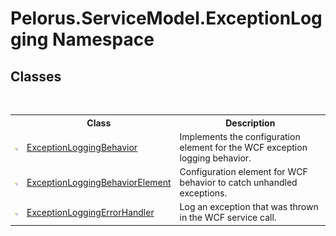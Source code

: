 # Pelorus.ServiceModel.ExceptionLogging Namespace

## Classes
&nbsp;<table><tr><th></th><th>Class</th><th>Description</th></tr><tr><td>![Public class](media/pubclass.gif "Public class")</td><td><a href="63FC8CDA">ExceptionLoggingBehavior</a></td><td>
Implements the configuration element for the WCF exception logging behavior.</td></tr><tr><td>![Public class](media/pubclass.gif "Public class")</td><td><a href="3D8D77F">ExceptionLoggingBehaviorElement</a></td><td>
Configuration element for WCF behavior to catch unhandled exceptions.</td></tr><tr><td>![Public class](media/pubclass.gif "Public class")</td><td><a href="266590B4">ExceptionLoggingErrorHandler</a></td><td>
Log an exception that was thrown in the WCF service call.</td></tr></table>&nbsp;
